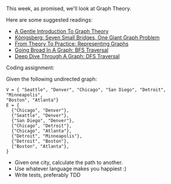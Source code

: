 This week, as promised, we'll look at Graph Theory.

Here are some suggested readings:

* [A Gentle Introduction To Graph Theory](https://medium.com/basecs/a-gentle-introduction-to-graph-theory-77969829ead8)
* [Königsberg: Seven Small Bridges, One Giant Graph Problem](https://medium.com/basecs/k%C3%B6nigsberg-seven-small-bridges-one-giant-graph-problem-2275d1670a12)
* [From Theory To Practice: Representing Graphs](https://medium.com/basecs/from-theory-to-practice-representing-graphs-cfd782c5be38)
* [Going Broad In A Graph: BFS Traversal](https://medium.com/basecs/going-broad-in-a-graph-bfs-traversal-959bd1a09255)
* [Deep Dive Through A Graph: DFS Traversal](https://medium.com/basecs/deep-dive-through-a-graph-dfs-traversal-8177df5d0f13 )

Coding assignment:

Given the following undirected graph:

```
V = { "Seattle", "Denver", "Chicago", "San Diego", "Detroit", "Minneapolis",
"Boston", "Atlanta"}
E = {
  {"Chicago", "Denver"},
  {"Seattle", "Denver"},
  {"San Diego", "Denver"},
  {"Chicago", "Detroit"},
  {"Chicago", "Atlanta"},
  {"Detroit", "Minneapolis"},
  {"Detroit", "Boston"},
  {"Boston", "Atlanta"},
}
```

* Given one city, calculate the path to another.
* Use whatever language makes you happiest :)
* Write tests, preferably TDD
